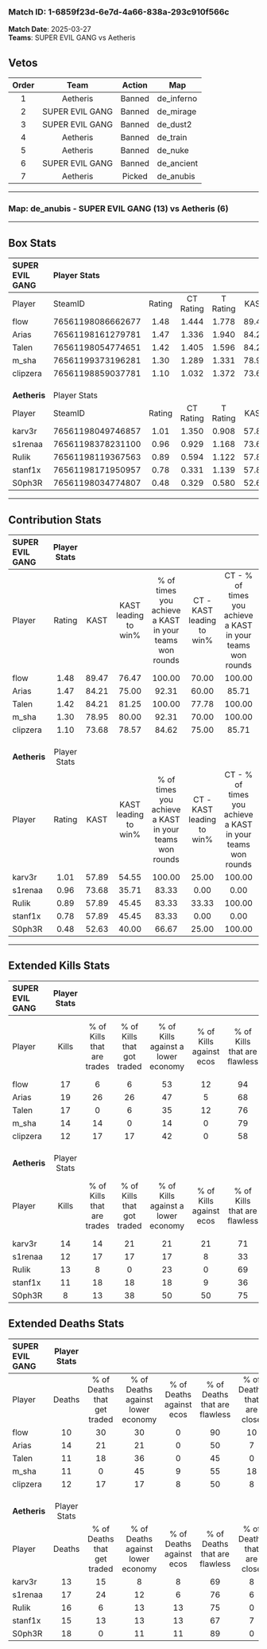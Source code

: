 ### Match ID: 1-6859f23d-6e7d-4a66-838a-293c910f566c  
**Match Date**: 2025-03-27  
**Teams**: SUPER EVIL GANG vs Aetheris  

## Vetos  

| Order | Team | Action | Map |
| :---: | :--: | :----: | --- |
| 1 | Aetheris | Banned | de_inferno |
| 2 | SUPER EVIL GANG | Banned | de_mirage |
| 3 | SUPER EVIL GANG | Banned | de_dust2 |
| 4 | Aetheris | Banned | de_train |
| 5 | Aetheris | Banned | de_nuke |
| 6 | SUPER EVIL GANG | Banned | de_ancient |
| 7 | Aetheris | Picked | de_anubis |

---  

### **Map**: de_anubis - SUPER EVIL GANG (13) vs Aetheris (6)  
---  

## Box Stats  

| **SUPER EVIL GANG** | Player Stats      |        |           |          |       |      |       |         |        |      |     |
| :- | :- | :-: | :-: | :-: | :-: | :-: | :-: | :-: | :-: | :-: | :-: |
| Player              | SteamID           | Rating | CT Rating | T Rating | KAST  | ADR  | Kills | Assists | Deaths | K/D  | HS% |
| flow                | 76561198086662677 |  1.48  |   1.444   |  1.778   | 89.47 | 81.1 |  17   |    3    |   10   | 1.70 | 17  |
| Arias               | 76561198161279781 |  1.47  |   1.336   |  1.940   | 84.21 | 93.9 |  19   |    5    |   14   | 1.36 | 63  |
| Talen               | 76561198054774651 |  1.42  |   1.405   |  1.596   | 84.21 | 83.8 |  17   |    2    |   11   | 1.55 | 70  |
| m_sha               | 76561199373196281 |  1.30  |   1.289   |  1.331   | 78.95 | 92.7 |  14   |    8    |   11   | 1.27 | 71  |
| clipzera            | 76561198859037781 |  1.10  |   1.032   |  1.372   | 73.68 | 74.6 |  12   |   10    |   12   | 1.00 | 58  |
|                     |                   |        |           |          |       |      |       |         |        |      |     |
|                     |                   |        |           |          |       |      |       |         |        |      |     |
|                     |                   |        |           |          |       |      |       |         |        |      |     |
| **Aetheris**        | Player Stats      |        |           |          |       |      |       |         |        |      |     |
| Player              | SteamID           | Rating | CT Rating | T Rating | KAST  | ADR  | Kills | Assists | Deaths | K/D  | HS% |
| karv3r              | 76561198049746857 |  1.01  |   1.350   |  0.908   | 57.89 | 74.1 |  14   |    3    |   13   | 1.08 | 64  |
| s1renaa             | 76561198378231100 |  0.96  |   0.929   |  1.168   | 73.68 | 83.4 |  12   |    4    |   17   | 0.71 | 75  |
| RuIik               | 76561198119367563 |  0.89  |   0.594   |  1.122   | 57.89 | 76.4 |  13   |    4    |   16   | 0.81 | 69  |
| stanf1x             | 76561198171950957 |  0.78  |   0.331   |  1.139   | 57.89 | 64.2 |  11   |    2    |   15   | 0.73 | 63  |
| S0ph3R              | 76561198034774807 |  0.48  |   0.329   |  0.580   | 52.63 | 50.2 |   8   |    2    |   18   | 0.44 | 37  |
---  

## Contribution Stats  

| **SUPER EVIL GANG** | Player Stats |       |                      |                                                        |                           |                                                             |                          |                                                            |
| :- | :-: | :-: | :-: | :-: | :-: | :-: | :-: | :-: |
| Player              |    Rating    | KAST  | KAST leading to win% | % of times you achieve a KAST in your teams won rounds | CT - KAST leading to win% | CT - % of times you achieve a KAST in your teams won rounds | T - KAST leading to win% | T - % of times you achieve a KAST in your teams won rounds |
| flow                |     1.48     | 89.47 |        76.47         |                         100.00                         |           70.00           |                           100.00                            |          85.71           |                           100.00                           |
| Arias               |     1.47     | 84.21 |        75.00         |                         92.31                          |           60.00           |                            85.71                            |          100.00          |                           100.00                           |
| Talen               |     1.42     | 84.21 |        81.25         |                         100.00                         |           77.78           |                           100.00                            |          85.71           |                           100.00                           |
| m_sha               |     1.30     | 78.95 |        80.00         |                         92.31                          |           70.00           |                           100.00                            |          100.00          |                           83.33                            |
| clipzera            |     1.10     | 73.68 |        78.57         |                         84.62                          |           75.00           |                            85.71                            |          83.33           |                           83.33                            |
|                     |              |       |                      |                                                        |                           |                                                             |                          |                                                            |
|                     |              |       |                      |                                                        |                           |                                                             |                          |                                                            |
|                     |              |       |                      |                                                        |                           |                                                             |                          |                                                            |
| **Aetheris**        | Player Stats |       |                      |                                                        |                           |                                                             |                          |                                                            |
| Player              |    Rating    | KAST  | KAST leading to win% | % of times you achieve a KAST in your teams won rounds | CT - KAST leading to win% | CT - % of times you achieve a KAST in your teams won rounds | T - KAST leading to win% | T - % of times you achieve a KAST in your teams won rounds |
| karv3r              |     1.01     | 57.89 |        54.55         |                         100.00                         |           25.00           |                           100.00                            |          71.43           |                           100.00                           |
| s1renaa             |     0.96     | 73.68 |        35.71         |                         83.33                          |           0.00            |                            0.00                             |          50.00           |                           100.00                           |
| RuIik               |     0.89     | 57.89 |        45.45         |                         83.33                          |           33.33           |                           100.00                            |          50.00           |                           80.00                            |
| stanf1x             |     0.78     | 57.89 |        45.45         |                         83.33                          |           0.00            |                            0.00                             |          62.50           |                           100.00                           |
| S0ph3R              |     0.48     | 52.63 |        40.00         |                         66.67                          |           25.00           |                           100.00                            |          50.00           |                           60.00                            |
---  

## Extended Kills Stats  

| **SUPER EVIL GANG** | Player Stats |                            |                            |                                    |                         |                              |                                 |                                       |                    |           |
| :- | :-: | :-: | :-: | :-: | :-: | :-: | :-: | :-: | :-: | :-: |
| Player              |    Kills     | % of Kills that are trades | % of Kills that got traded | % of Kills against a lower economy | % of Kills against ecos | % of Kills that are flawless | % of Kills that are close duels | % of Kills that are assisted by flash | Pistol Round Kills | AWP Kills |
| flow                |      17      |             6              |             6              |                 53                 |           12            |              94              |                0                |                   6                   |         2          |     7     |
| Arias               |      19      |             26             |             26             |                 47                 |            5            |              68              |                5                |                  11                   |         2          |     0     |
| Talen               |      17      |             0              |             6              |                 35                 |           12            |              76              |                6                |                   0                   |         2          |     0     |
| m_sha               |      14      |             14             |             0              |                 14                 |            0            |              79              |                0                |                   0                   |         3          |     0     |
| clipzera            |      12      |             17             |             17             |                 42                 |            0            |              58              |                8                |                   0                   |         1          |     0     |
|                     |              |                            |                            |                                    |                         |                              |                                 |                                       |                    |           |
|                     |              |                            |                            |                                    |                         |                              |                                 |                                       |                    |           |
|                     |              |                            |                            |                                    |                         |                              |                                 |                                       |                    |           |
| **Aetheris**        | Player Stats |                            |                            |                                    |                         |                              |                                 |                                       |                    |           |
| Player              |    Kills     | % of Kills that are trades | % of Kills that got traded | % of Kills against a lower economy | % of Kills against ecos | % of Kills that are flawless | % of Kills that are close duels | % of Kills that are assisted by flash | Pistol Round Kills | AWP Kills |
| karv3r              |      14      |             14             |             21             |                 21                 |           21            |              71              |                0                |                   0                   |         1          |     4     |
| s1renaa             |      12      |             17             |             17             |                 17                 |            8            |              33              |                8                |                   8                   |         3          |     1     |
| RuIik               |      13      |             8              |             0              |                 23                 |            0            |              69              |               15                |                   0                   |         0          |     0     |
| stanf1x             |      11      |             18             |             18             |                 18                 |            9            |              36              |                9                |                   0                   |         2          |     0     |
| S0ph3R              |      8       |             13             |             38             |                 50                 |           50            |              75              |               13                |                   0                   |         0          |     5     |
## Extended Deaths Stats  

| **SUPER EVIL GANG** | Player Stats |                             |                                   |                          |                               |                            |                           |               |
| :- | :-: | :-: | :-: | :-: | :-: | :-: | :-: | :-: |
| Player              |    Deaths    | % of Deaths that get traded | % of Deaths against lower economy | % of Deaths against ecos | % of Deaths that are flawless | % of Deaths that are close | % of Deaths while blinded | Deaths to AWP |
| flow                |      10      |             30              |                30                 |            0             |              90               |             10             |             0             |       5       |
| Arias               |      14      |             21              |                21                 |            0             |              50               |             7              |             0             |       0       |
| Talen               |      11      |             18              |                36                 |            0             |              45               |             0              |             9             |       1       |
| m_sha               |      11      |              0              |                45                 |            9             |              55               |             18             |             0             |       1       |
| clipzera            |      12      |             17              |                17                 |            8             |              50               |             8              |             0             |       3       |
|                     |              |                             |                                   |                          |                               |                            |                           |               |
|                     |              |                             |                                   |                          |                               |                            |                           |               |
|                     |              |                             |                                   |                          |                               |                            |                           |               |
| **Aetheris**        | Player Stats |                             |                                   |                          |                               |                            |                           |               |
| Player              |    Deaths    | % of Deaths that get traded | % of Deaths against lower economy | % of Deaths against ecos | % of Deaths that are flawless | % of Deaths that are close | % of Deaths while blinded | Deaths to AWP |
| karv3r              |      13      |             15              |                 8                 |            8             |              69               |             8              |             8             |       1       |
| s1renaa             |      17      |             24              |                12                 |            6             |              76               |             6              |             0             |       3       |
| RuIik               |      16      |              6              |                13                 |            13            |              75               |             0              |             0             |       1       |
| stanf1x             |      15      |             13              |                13                 |            13            |              67               |             7              |             7             |       2       |
| S0ph3R              |      18      |              0              |                11                 |            11            |              89               |             0              |             6             |       0       |
